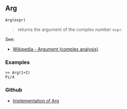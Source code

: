 ## Arg

```
Arg(expr)
```

> returns the argument of the complex number `expr`.

See:
* [Wikipedia - Argument (complex analysis)](https://en.wikipedia.org/wiki/Argument_%28complex_analysis%29)

### Examples

```
>> Arg(1+I)   
Pi/4
```

### Github

* [Implementation of Arg](https://github.com/axkr/symja_android_library/blob/master/symja_android_library/matheclipse-core/src/main/java/org/matheclipse/core/builtin/Arithmetic.java#L543) 
